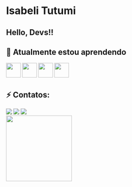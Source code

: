 # Isabeli Tutumi
## Hello, Devs!!

## 🌱 Atualmente estou aprendendo
<img src="https://cdn.jsdelivr.net/gh/devicons/devicon@latest/icons/css3/css3-original.svg" width="40" height="40" /> <img src="https://cdn.jsdelivr.net/gh/devicons/devicon@latest/icons/html5/html5-original.svg" width="40" height="40"/> <img src="https://cdn.jsdelivr.net/gh/devicons/devicon@latest/icons/javascript/javascript-original.svg" width="40" height="40"/> <img src="https://cdn.jsdelivr.net/gh/devicons/devicon@latest/icons/jquery/jquery-original.svg" width="40" height="40"/>
          
## ⚡ Contatos:

<div>
<a href="https://instagram.com/isatutumi" target="_blank"><img loading="lazy" src="https://img.shields.io/badge/-Instagram-%23E4405F?style=for-the-badge&logo=instagram&logoColor=white" target="_blank"></a>
<a href = "mailto:isatutumi@gmail.com"><img loading="lazy" src="https://img.shields.io/badge/Gmail-D14836?style=for-the-badge&logo=gmail&logoColor=white" target="_blank"></a>
<a href="https://www.linkedin.com/in/isatutumi" target="_blank"><img loading="lazy" src="https://img.shields.io/badge/-LinkedIn-%230077B5?style=for-the-badge&logo=linkedin&logoColor=white" target="_blank"></a>   
</div>

<div>
<a href="https://github.com/isatutumi">
<img loading="lazy" height="180em" src="https://github-readme-stats.vercel.app/api/top-langs/?username=isatutumi&layout=compact&langs_count=7&theme=dracula"/>
</div>


